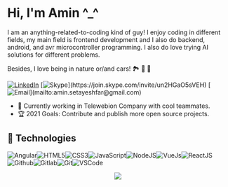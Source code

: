 # Hi, I'm Amin ^_^

I am an anything-related-to-coding kind of guy! I enjoy coding in different fields, my main field is frontend development and I also do backend, android, and avr microcontroller programming. I also do love trying AI solutions for different problems.

Besides, I love being in nature or/and cars! 🏞️  🥾 🚗  

[![LinkedIn](https://img.shields.io/badge/linkedin-%230077B5.svg?&style=for-the-badge&logo=linkedin&logoColor=white)](https://www.linkedin.com/in/aminsetayeshfar/) [![Skype](https://img.shields.io/badge/skype-%2312100E.svg?&style=for-the-badge&logo=skype&logoColor=white")](https://join.skype.com/invite/un2HGaO5sVEH) [![Email](https://img.shields.io/badge/Gmail-D14836?style=for-the-badge&logo=gmail&logoColor=white")](mailto:amin.setayeshfar@gmail.com)

- :muscle: Currently working in Telewebion Company with cool teammates.
- :trophy: 2021 Goals: Contribute and publish more open source projects.

## :wrench: Technologies

![Angular](https://img.icons8.com/color/30/angularjs.png)![HTML5](https://img.icons8.com/color/30/html-5.png)![CSS3](https://img.icons8.com/color/30/css3.png)![JavaScript](https://img.icons8.com/color/30/javascript.png)![NodeJS](https://img.icons8.com/color/30/nodejs.png)![VueJs](https://img.icons8.com/color/30/vue-js.png)![ReactJS](https://img.icons8.com/color/30/react-native.png)![Github](https://img.icons8.com/material-outlined/30/github.png)![Gitlab](https://img.icons8.com/color/30/gitlab.png)![Git](https://img.icons8.com/color/30/git.png)![VSCode](https://img.icons8.com/color/30/visual-studio-code-2019.png)
</details>

<div style="text-align: center">
    <div>
        <img src="https://github-readme-stats.vercel.app/api/top-langs/?username=amin-setayeshfar">
    </div>
</div>

<!--
**amin-setayeshfar/amin-setayeshfar** is a ✨ _special_ ✨ repository because its `README.md` (this file) appears on your GitHub profile.

Here are some ideas to get you started:

- 🔭 I’m currently working on ...
- 🌱 I’m currently learning ...
- 👯 I’m looking to collaborate on ...
- 🤔 I’m looking for help with ...
- 💬 Ask me about ...
- 📫 How to reach me: ...
- 😄 Pronouns: ...
- ⚡ Fun fact: ...
-->
